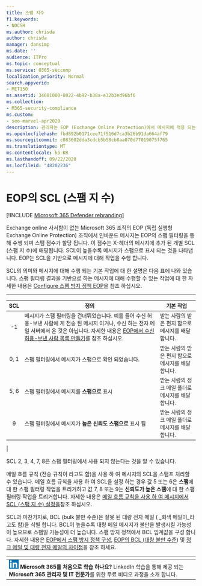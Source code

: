 ```yaml
---
title: 스팸 지수
f1.keywords:
- NOCSH
ms.author: chrisda
author: chrisda
manager: dansimp
ms.date: ''
audience: ITPro
ms.topic: conceptual
ms.service: O365-seccomp
localization_priority: Normal
search.appverid:
- MET150
ms.assetid: 34681000-0022-4b92-b38a-e32b3ed96bf6
ms.collection:
- M365-security-compliance
ms.custom:
- seo-marvel-apr2020
description: 관리자는 EOP (Exchange Online Protection)에서 메시지에 적용 되는 SCL (스팸 지 수)에 대해 알아봅니다.
ms.openlocfilehash: fbd892b0171cee71f516d7ca3b26b91da664af79
ms.sourcegitcommit: c083602dda3cdcb5b58cb8aa070d77019075f765
ms.translationtype: MT
ms.contentlocale: ko-KR
ms.lasthandoff: 09/22/2020
ms.locfileid: "48202236"
---
```

# <a name="spam-confidence-level-scl-in-eop"></a>EOP의 SCL (스팸 지 수)

[!INCLUDE [Microsoft 365 Defender rebranding](../includes/microsoft-defender-for-office.md)]


Exchange online 사서함이 없는 Microsoft 365 조직의 EOP (독립 실행형 Exchange Online Protection) 조직에서 인바운드 메시지는 EOP의 스팸 필터링을 통해 수행 되며 스팸 점수가 할당 됩니다. 이 점수는 X-헤더의 메시지에 추가 된 개별 SCL (스팸 지 수)에 매핑됩니다. SCL이 높을수록 메시지가 스팸으로 표시 되는 것을 나타냅니다. EOP는 SCL을 기반으로 메시지에 대해 작업을 수행 합니다.

SCL의 의미와 메시지에 대해 수행 되는 기본 작업에 대 한 설명은 다음 표에 나와 있습니다. 스팸 필터링 결과을 기반으로 하는 메시지에 대해 수행할 수 있는 작업에 대 한 자세한 내용은 [Configure 스팸 방지 정책 EOP](configure-your-spam-filter-policies.md)을 참조 하십시오.

****

|SCL|정의|기본 작업|
|:---:|---|---|
|-1|메시지가 스팸 필터링을 건너뛰었습니다. 예를 들어 수신 허용-보낸 사람에 게 전송 된 메시지 이거나, 수신 하는 전자 메일 서버에서 온 것은 아닙니다. 자세한 내용은 [EOP에서 수신 허용-보낸 사람 목록 만들기](create-safe-sender-lists-in-office-365.md)를 참조 하십시오.|받는 사람의 받은 편지 함으로 메시지를 배달 합니다.|
|0, 1|스팸 필터링에서 메시지가 스팸으로 확인 되었습니다.|받는 사람의 받은 편지 함으로 메시지를 배달 합니다.|
|5, 6|스팸 필터링에서 메시지를 **스팸으로** 표시|받는 사람의 정크 메일 폴더로 메시지를 배달 합니다.|
|9 |스팸 필터링에서 메시지가 **높은 신뢰도 스팸으로** 표시 됨|받는 사람의 정크 메일 폴더로 메시지를 배달 합니다.|
|

SCL 2, 3, 4, 7, 8은 스팸 필터링에서 사용 되지 않는다는 것을 알 수 있습니다.

메일 흐름 규칙 (전송 규칙이 라고도 함)을 사용 하 여 메시지의 SCL을 스탬프 처리할 수 있습니다. 메일 흐름 규칙을 사용 하 여 SCL을 설정 하는 경우 값 5 또는 6은 **스팸**에 대 한 스팸 필터링 작업을 트리거하고 값 7, 8 또는 9는 **신뢰도가 높은 스팸**에 대 한 스팸 필터링 작업을 트리거합니다. 자세한 내용은 [메일 흐름 규칙을 사용 하 여 메시지에서 SCL (스팸 지 수) 설정을](use-mail-flow-rules-to-set-the-spam-confidence-level-scl-in-messages.md)참조 하십시오.

SCL과 마찬가지로, BCL (bulk 불만 수준)은 잘못 된 대량 전자 메일 ( _회색 메일이_라고도 함)을 식별 합니다. BCL이 높을수록 대량 메일 메시지가 불만을 발생시킬 가능성이 높으므로 스팸일 가능성이 더 높습니다. 스팸 방지 정책에서 BCL 임계값을 구성 합니다. 자세한 내용은 [EOP에서 스팸 방지 정책 구성](configure-your-spam-filter-policies.md), [EOP의 BCL (대량 불만 수준](bulk-complaint-level-values.md)) 및 [정크 메일 및 대량 전자 메일의 차이점](what-s-the-difference-between-junk-email-and-bulk-email.md)을 참조 하세요.

|<!-- -->|
|---|
|![LinkedIn에 대 한 짧은 아이콘은 ](../../media/eac8a413-9498-4220-8544-1e37d1aaea13.png) **Microsoft 365를 처음으로 학습 하나요?** LinkedIn 학습을 통해 제공 되는 **Microsoft 365 관리자 및 IT 전문가**를 위한 무료 비디오 과정을 소개 합니다.|
